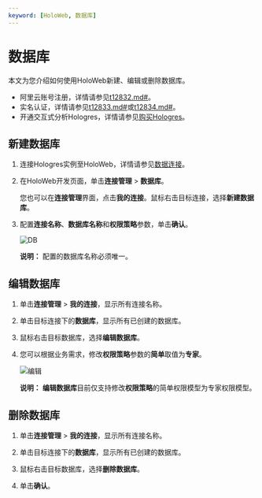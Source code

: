 ```yaml
---
keyword: [HoloWeb, 数据库]
---
```


# 数据库

本文为您介绍如何使用HoloWeb新建、编辑或删除数据库。

-   阿里云账号注册，详情请参见[t12832.md\#]()。
-   实名认证，详情请参见[t12833.md\#]()或[t12834.md\#]()。
-   开通交互式分析Hologres，详情请参见[购买Hologres](/cn.zh-CN/准备工作/购买Hologres.md)。

## 新建数据库

1.  连接Hologres实例至HoloWeb，详情请参见[数据连接](/cn.zh-CN/连接开发工具/HoloWeb/连接管理/数据连接.md)。

2.  在HoloWeb开发页面，单击**连接管理** \> **数据库**。

    您也可以在**连接管理**界面，点击**我的连接**。鼠标右击目标连接，选择**新建数据库**。

3.  配置**连接名称**、**数据库名称**和**权限策略**参数，单击**确认**。

    ![DB](https://static-aliyun-doc.oss-accelerate.aliyuncs.com/assets/img/zh-CN/3542488951/p118018.png)

    **说明：** 配置的数据库名称必须唯一。


## 编辑数据库

1.  单击**连接管理** \> **我的连接**，显示所有连接名称。

2.  单击目标连接下的**数据库**，显示所有已创建的数据库。

3.  鼠标右击目标数据库，选择**编辑数据库**。

4.  您可以根据业务需求，修改**权限策略**参数的**简单**取值为**专家**。

    ![编辑](https://static-aliyun-doc.oss-accelerate.aliyuncs.com/assets/img/zh-CN/3542488951/p132033.png)

    **说明：** **编辑数据库**目前仅支持修改**权限策略**的简单权限模型为专家权限模型。


## 删除数据库

1.  单击**连接管理** \> **我的连接**，显示所有连接名称。

2.  单击目标连接下的**数据库**，显示所有已创建的数据库。

3.  鼠标右击目标数据库，选择**删除数据库**。

4.  单击**确认**。



